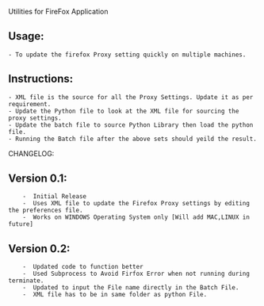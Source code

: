 
Utilities for FireFox Application

Usage:
-
	- To update the firefox Proxy setting quickly on multiple machines.
Instructions:
-
	- XML file is the source for all the Proxy Settings. Update it as per requirement.
	- Update the Python file to look at the XML file for sourcing the proxy settings.
	- Update the batch file to source Python Library then load the python file.
	- Running the Batch file after the above sets should yeild the result.
  

CHANGELOG:

   Version 0.1:
-
		-  Initial Release
		-  Uses XML file to update the Firefox Proxy settings by editing the preferences file.
		-  Works on WINDOWS Operating System only [Will add MAC,LINUX in future]

  Version 0.2:
-
		-  Updated code to function better
		-  Used Subprocess to Avoid Firfox Error when not running during terminate.
		-  Updated to input the File name directly in the Batch File.
		-  XML file has to be in same folder as python File.
